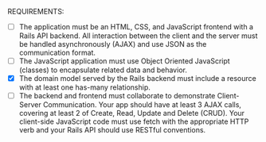 REQUIREMENTS: 

- [ ] The application must be an HTML, CSS, and JavaScript frontend with a Rails API backend. All interaction between the client and the server must be handled asynchronously (AJAX) and use JSON as the communication format. 
- [ ] The JavaScript application must use Object Oriented JavaScript (classes) to encapsulate related data and behavior. 
- [X] The domain model served by the Rails backend must include a resource with at least one has-many relationship. 
- [ ] The backend and frontend must collaborate to demonstrate Client-Server Communication. Your app should have at least 3 AJAX calls, covering at least 2 of Create, Read, Update and Delete (CRUD). Your client-side JavaScript code must use fetch with the appropriate HTTP verb and your Rails API should use RESTful conventions. 